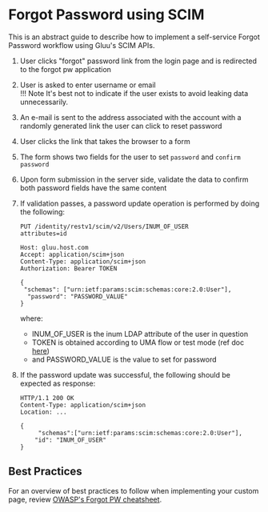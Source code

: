 # Forgot Password using SCIM

This is an abstract guide to describe how to implement a self-service Forgot Password workflow using Gluu's SCIM APIs. 

1. User clicks "forgot" password link from the login page and is redirected to the forgot pw application 
1. User is asked to enter username or email    
    !!! Note
    It's best not to indicate if the user exists to avoid leaking data unnecessarily.      
1. An e-mail is sent to the address associated with the account with a randomly generated link the user can click to reset password
1. User clicks the link that takes the browser to a form
1. The form shows two fields for the user to set `password` and `confirm password`
1. Upon form submission in the server side, validate the data to confirm both password fields have the same content
1. If validation passes, a password update operation is performed by doing the following: 

    ```
    PUT /identity/restv1/scim/v2/Users/INUM_OF_USER
    attributes=id

    Host: gluu.host.com
    Accept: application/scim+json
    Content-Type: application/scim+json
    Authorization: Bearer TOKEN

    {
     "schemas": ["urn:ietf:params:scim:schemas:core:2.0:User"],
      "password": "PASSWORD_VALUE"
    }
    ```

    where:

    - INUM_OF_USER is the inum LDAP attribute of the user in question     
    - TOKEN is obtained according to UMA flow or test mode (ref doc [here](https://gluu.org/docs/ce/user-management/scim2/))    
    - and PASSWORD_VALUE is the value to set for password     

1. If the password update was successful, the following should be expected as response:

    ```
    HTTP/1.1 200 OK
    Content-Type: application/scim+json
    Location: ...

    {
         "schemas":["urn:ietf:params:scim:schemas:core:2.0:User"],
        "id": "INUM_OF_USER"
    }
    ```

## Best Practices

For an overview of best practices to follow when implementing your custom page, review [OWASP's Forgot PW cheatsheet](https://www.owasp.org/index.php/Forgot_Password_Cheat_Sheet). 
